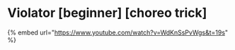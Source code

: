 # Violator \[beginner] \[choreo trick]

{% embed url="https://www.youtube.com/watch?v=WdKnSsPvWgs&t=19s" %}
